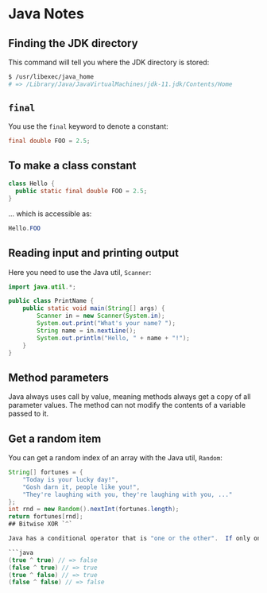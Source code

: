 # Java Notes

## Finding the JDK directory

This command will tell you where the JDK directory is stored:

```bash
$ /usr/libexec/java_home
# => /Library/Java/JavaVirtualMachines/jdk-11.jdk/Contents/Home
```

## `final`

You use the `final` keyword to denote a constant:

```java
final double FOO = 2.5;
```

## To make a class constant

```java
class Hello {
  public static final double FOO = 2.5;
}
```

... which is accessible as:

```java
Hello.FOO
```

## Reading input and printing output

Here you need to use the Java util, `Scanner`:

```java
import java.util.*;

public class PrintName {
    public static void main(String[] args) {
        Scanner in = new Scanner(System.in);
        System.out.print("What's your name? ");
        String name = in.nextLine();
        System.out.println("Hello, " + name + "!");
    }
}
```


## Method parameters

Java always uses call by value, meaning methods always get a copy of all parameter values.  The method can not modify the contents of a variable passed to it.

## Get a random item

You can get a random index of an array with the Java util, `Random`:

```java
String[] fortunes = {
    "Today is your lucky day!",
    "Gosh darn it, people like you!",
    "They're laughing with you, they're laughing with you, ..."
};
int rnd = new Random().nextInt(fortunes.length);
return fortunes[rnd];
## Bitwise XOR `^`

Java has a conditional operator that is "one or the other".  If only one side of the comparison is true, then it is true:

```java
(true ^ true) // => false
(false ^ true) // => true
(true ^ false) // => true
(false ^ false) // => false
```
